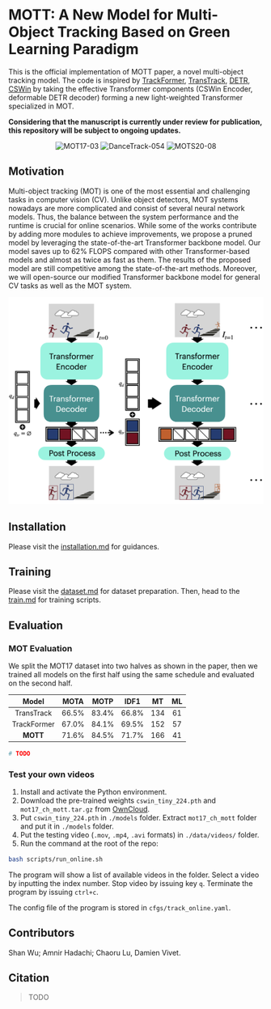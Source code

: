 # MOTT: A New Model for Multi-Object Tracking Based on Green Learning Paradigm

This is the official implementation of MOTT paper, a novel multi-object tracking model. 
The code is inspired
by [TrackFormer](https://github.com/timmeinhardt/trackformer), [TransTrack](https://github.com/PeizeSun/TransTrack),
[DETR](https://github.com/fundamentalvision/Deformable-DETR), [CSWin](https://github.com/microsoft/CSWin-Transformer)
by taking the effective Transformer components (CSWin Encoder, deformable DETR decoder) forming a new light-weighted
Transformer specialized in MOT.

**Considering that the manuscript is currently under review for publication, this repository will be subject to ongoing updates.**

<div align="center">
    <img src="assets/MOT17-03-mott.gif" alt="MOT17-03" width="375"/>
    <img src="assets/DT-054-mott.gif" alt="DanceTrack-054" width="375"/>
    <img src="assets/MOT20-08-mott.gif" alt="MOTS20-08" width="375"/>
</div>

## Motivation

Multi-object tracking (MOT) is one of the most essential and challenging tasks in computer vision (CV). Unlike object
detectors, MOT systems nowadays are more complicated and consist of several neural network models. Thus, the balance
between the system performance and the runtime is crucial for online scenarios. While some of the works contribute by
adding more modules to achieve improvements, we propose a pruned model by leveraging the state-of-the-art Transformer
backbone model. Our model saves up to 62% FLOPS compared with other Transformer-based models and almost as twice as
fast as them. The results of the proposed model are still competitive among the state-of-the-art methods. Moreover, we
will open-source our modified Transformer backbone model for general CV tasks as well as the MOT system.

<div align="center">
   <img src="assets/model_arch.png" alt="MOTT-model" width="560"/>
</div>

## Installation

Please visit the [installation.md](docs/installation.md) for guidances.

## Training

Please visit the [dataset.md](docs/dataset.md) for dataset preparation. Then, head to the [train.md](docs/train.md) for
training scripts.

## Evaluation

### MOT Evaluation

We split the MOT17 dataset into two halves as shown in the paper, then we trained all models on the first half using the same schedule and evaluated on the second half.

<center>

|    Model    | MOTA  | MOTP  | IDF1  | MT  | ML |
|:-----------:|:-----:|:-----:|:-----:|:---:|:--:|
| TransTrack  | 66.5% | 83.4% | 66.8% | 134 | 61 |
| TrackFormer | 67.0% | 84.1% | 69.5% | 152 | 57 |
|  **MOTT**   | 71.6% | 84.5% | 71.7% | 166 | 41 |

</center>

```bash
# TODO
```

### Test your own videos

1. Install and activate the Python environment.
2. Download the pre-trained weights `cswin_tiny_224.pth` and `mot17_ch_mott.tar.gz`
   from [OwnCloud](https://owncloud.ut.ee/owncloud/s/wppiGAgSHTxEdJ8).
3. Put `cswin_tiny_224.pth` in `./models` folder. Extract `mot17_ch_mott` folder and put it in `./models`
   folder.
4. Put the testing video (`.mov`, `.mp4`, `.avi` formats) in `./data/videos/` folder.
5. Run the command at the root of the repo:

```bash
bash scripts/run_online.sh
```

The program will show a list of available videos in the folder.
Select a video by inputting the index number.
Stop video by issuing key `q`.
Terminate the program by issuing `ctrl+c`.

The config file of the program is stored in `cfgs/track_online.yaml`.

## Contributors
Shan Wu; Amnir Hadachi; Chaoru Lu, Damien Vivet. 

## Citation

> TODO
